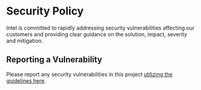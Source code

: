 # Security Policy

Intel is committed to rapidly addressing security vulnerabilities affecting our
customers and providing clear guidance on the solution, impact, severity and mitigation.

## Reporting a Vulnerability

Please report any security vulnerabilities in this project [utilizing the guidelines
here](https://www.intel.com/content/www/us/en/security-center/vulnerability-handling-guidelines.html).

